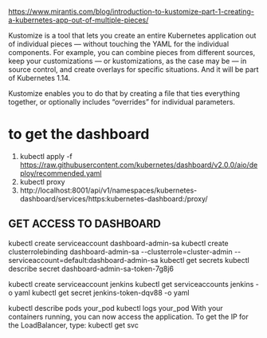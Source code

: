https://www.mirantis.com/blog/introduction-to-kustomize-part-1-creating-a-kubernetes-app-out-of-multiple-pieces/

Kustomize is a tool that lets you create an entire Kubernetes application out of individual pieces — without touching the YAML for the individual components.  For example, you can combine pieces from different sources, keep your customizations — or kustomizations, as the case may be — in source control, and create overlays for specific situations. And it will be part of Kubernetes 1.14.

Kustomize enables you to do that by creating a file that ties everything together, or optionally includes “overrides” for individual parameters.



# to get the dashboard
1) kubectl apply -f https://raw.githubusercontent.com/kubernetes/dashboard/v2.0.0/aio/deploy/recommended.yaml 
2) kubectl proxy
3) http://localhost:8001/api/v1/namespaces/kubernetes-dashboard/services/https:kubernetes-dashboard:/proxy/

## GET ACCESS TO DASHBOARD
kubectl create serviceaccount dashboard-admin-sa
kubectl create clusterrolebinding dashboard-admin-sa --clusterrole=cluster-admin --serviceaccount=default:dashboard-admin-sa
kubectl get secrets
kubectl describe secret dashboard-admin-sa-token-7g8j6

kubectl create serviceaccount jenkins
kubectl get serviceaccounts jenkins -o yaml
kubectl get secret jenkins-token-dqv88 -o yaml

kubectl describe pods your_pod 
kubectl logs your_pod
With your containers running, you can now access the application. To get the IP for the LoadBalancer, type:
kubectl get svc

